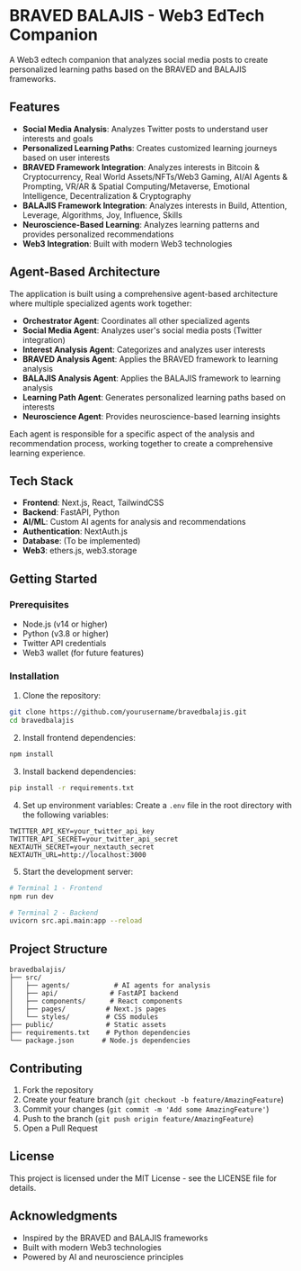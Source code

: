 # BRAVED BALAJIS - Web3 EdTech Companion

A Web3 edtech companion that analyzes social media posts to create personalized learning paths based on the BRAVED and BALAJIS frameworks.

## Features

- **Social Media Analysis**: Analyzes Twitter posts to understand user interests and goals
- **Personalized Learning Paths**: Creates customized learning journeys based on user interests
- **BRAVED Framework Integration**: Analyzes interests in Bitcoin & Cryptocurrency, Real World Assets/NFTs/Web3 Gaming, AI/AI Agents & Prompting, VR/AR & Spatial Computing/Metaverse, Emotional Intelligence, Decentralization & Cryptography
- **BALAJIS Framework Integration**: Analyzes interests in Build, Attention, Leverage, Algorithms, Joy, Influence, Skills
- **Neuroscience-Based Learning**: Analyzes learning patterns and provides personalized recommendations
- **Web3 Integration**: Built with modern Web3 technologies

## Agent-Based Architecture

The application is built using a comprehensive agent-based architecture where multiple specialized agents work together:

- **Orchestrator Agent**: Coordinates all other specialized agents
- **Social Media Agent**: Analyzes user's social media posts (Twitter integration)
- **Interest Analysis Agent**: Categorizes and analyzes user interests
- **BRAVED Analysis Agent**: Applies the BRAVED framework to learning analysis
- **BALAJIS Analysis Agent**: Applies the BALAJIS framework to learning analysis
- **Learning Path Agent**: Generates personalized learning paths based on interests
- **Neuroscience Agent**: Provides neuroscience-based learning insights

Each agent is responsible for a specific aspect of the analysis and recommendation process, working together to create a comprehensive learning experience.

## Tech Stack

- **Frontend**: Next.js, React, TailwindCSS
- **Backend**: FastAPI, Python
- **AI/ML**: Custom AI agents for analysis and recommendations
- **Authentication**: NextAuth.js
- **Database**: (To be implemented)
- **Web3**: ethers.js, web3.storage

## Getting Started

### Prerequisites

- Node.js (v14 or higher)
- Python (v3.8 or higher)
- Twitter API credentials
- Web3 wallet (for future features)

### Installation

1. Clone the repository:
```bash
git clone https://github.com/yourusername/bravedbalajis.git
cd bravedbalajis
```

2. Install frontend dependencies:
```bash
npm install
```

3. Install backend dependencies:
```bash
pip install -r requirements.txt
```

4. Set up environment variables:
Create a `.env` file in the root directory with the following variables:
```
TWITTER_API_KEY=your_twitter_api_key
TWITTER_API_SECRET=your_twitter_api_secret
NEXTAUTH_SECRET=your_nextauth_secret
NEXTAUTH_URL=http://localhost:3000
```

5. Start the development server:
```bash
# Terminal 1 - Frontend
npm run dev

# Terminal 2 - Backend
uvicorn src.api.main:app --reload
```

## Project Structure

```
bravedbalajis/
├── src/
│   ├── agents/           # AI agents for analysis
│   ├── api/             # FastAPI backend
│   ├── components/      # React components
│   ├── pages/          # Next.js pages
│   └── styles/         # CSS modules
├── public/             # Static assets
├── requirements.txt    # Python dependencies
└── package.json       # Node.js dependencies
```

## Contributing

1. Fork the repository
2. Create your feature branch (`git checkout -b feature/AmazingFeature`)
3. Commit your changes (`git commit -m 'Add some AmazingFeature'`)
4. Push to the branch (`git push origin feature/AmazingFeature`)
5. Open a Pull Request

## License

This project is licensed under the MIT License - see the LICENSE file for details.

## Acknowledgments

- Inspired by the BRAVED and BALAJIS frameworks
- Built with modern Web3 technologies
- Powered by AI and neuroscience principles 